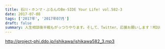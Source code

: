 ```yaml
---
title: 石川・ホンマ・ぶるんのBe-SIDE Your Life! vol.582-3
date: 2017-07-08
tags: ['2017年', '2017年07月']
draft: false
summary: 人生相談後半戦もがっつりやります。そして、Twitter、応援お願いします！MIURA
---
```


http://project-phi.ddo.jp/ishikawa/ishikawa582_3.mp3
